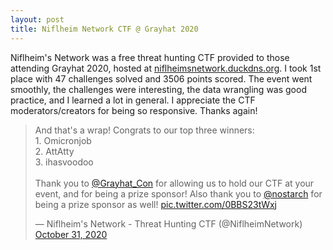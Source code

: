 ```yaml
---
layout: post
title: Niflheim Network CTF @ Grayhat 2020
---
```


Niflheim's Network was a free threat hunting CTF provided to those attending Grayhat 2020, hosted at [niflheimsnetwork.duckdns.org](https://niflheimsnetwork.duckdns.org/). I took 1st place with 47 challenges solved and 3506 points scored. The event went smoothly, the challenges were interesting, the data wrangling was good practice, and I learned a lot in general. I appreciate the CTF moderators/creators for being so responsive. Thanks again!


<blockquote class="twitter-tweet tw-align-center"><p lang="en" dir="ltr">And that&#39;s a wrap! Congrats to our top three winners:<br>1. Omicronjob<br>2. AttAtty <br>3. ihasvoodoo<br><br>Thank you to <a href="https://twitter.com/Grayhat_Con?ref_src=twsrc%5Etfw">@Grayhat_Con</a> for allowing us to hold our CTF at your event, and for being a prize sponsor! Also thank you to <a href="https://twitter.com/nostarch?ref_src=twsrc%5Etfw">@nostarch</a> for being a prize sponsor as well! <a href="https://t.co/0BBS23tWxj">pic.twitter.com/0BBS23tWxj</a></p>&mdash; Niflheim&#39;s Network - Threat Hunting CTF (@NiflheimNetwork) <a href="https://twitter.com/NiflheimNetwork/status/1322646341949050881?ref_src=twsrc%5Etfw">October 31, 2020</a></blockquote> <script async src="https://platform.twitter.com/widgets.js" charset="utf-8"></script>
